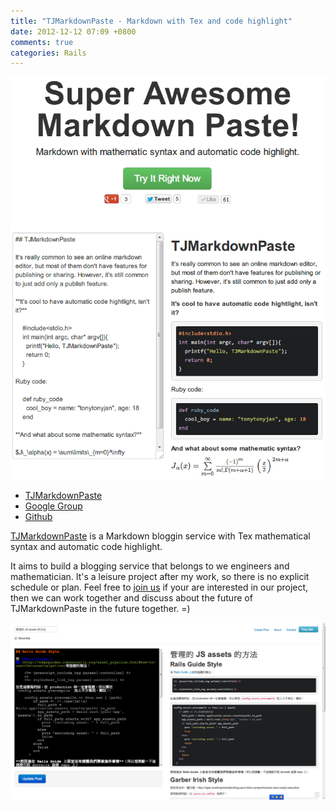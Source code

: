 ```yaml
---
title: "TJMarkdownPaste - Markdown with Tex and code highlight"
date: 2012-12-12 07:09 +0800
comments: true
categories: Rails
---
```


[site]: http://tj-markdown-paste.herokuapp.com
[group]: https://groups.google.com/forum/?fromgroups#!forum/tj-markdown-paste
[project site]: https://github.com/tonytonyjan/tj-markdown-paste


![](/images/tjmarkdownpaste.png)

*   [TJMarkdownPaste][site]
*   [Google Group][group]
*   [Github][project site]

[TJMarkdownPaste][site] is a Markdown bloggin service with Tex mathematical syntax and automatic code highlight.

It aims to build a blogging service that belongs to we engineers and mathematician. It's a leisure project after my work, so there is no explicit schedule or plan. Feel free to [join us][project site] if your are interested in our project, then we can work together and discuss about the future of TJMarkdownPaste in the future together. =)

![](/images/tjmarkdownpaste2.png)

